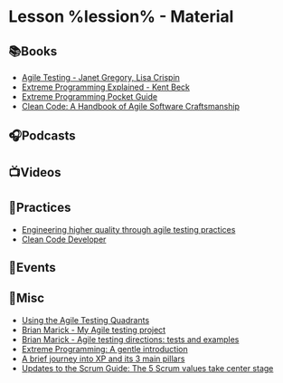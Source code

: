 # Lesson %lession% - Material

## 📚Books

* [Agile Testing - Janet Gregory, Lisa Crispin](https://agiletester.ca/)
* [Extreme Programming Explained - Kent Beck](https://www.goodreads.com/book/show/67833.Extreme_Programming_Explained)
* [Extreme Programming Pocket Guide](https://www.oreilly.com/library/view/extreme-programming-pocket/9781449399849/)
* [Clean Code: A Handbook of Agile Software Craftsmanship](https://www.oreilly.com/library/view/clean-code-a/9780136083238/)

## 🎧Podcasts

## 📺Videos

## 👟Practices

* [Engineering higher quality through agile testing practices](https://www.atlassian.com/agile/software-development/testing)
* [Clean Code Developer](https://clean-code-developer.com/)

## 📃Events

## 🧸Misc

* [Using the Agile Testing Quadrants](https://lisacrispin.com/2011/11/08/using-the-agile-testing-quadrants/)
* [Brian Marick - My Agile testing project](http://www.exampler.com/old-blog/2003/08/21.1.html#agile-testing-project-1)
* [Brian Marick - Agile testing directions: tests and examples](http://www.exampler.com/old-blog/2003/08/22/#agile-testing-project-2)
* [Extreme Programming: A gentle introduction](http://www.extremeprogramming.org/index.html)
* [A brief journey into XP and its 3 main pillars
](https://blog.magrathealabs.com/a-brief-jouney-into-xp-and-its-3-main-pillars-120802ce1814)
* [Updates to the Scrum Guide: The 5 Scrum values take center stage](https://www.scrum.org/resources/blog/5-scrum-values-take-center-stage)
